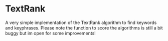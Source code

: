 # TextRank
A very simple implementation of the TextRank algorithm to find keywords and keyphrases. Please note the function to score the algorithms
is still a bit buggy but im open for some improvements! 
